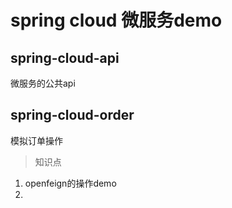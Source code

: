 # spring cloud 微服务demo

## spring-cloud-api
微服务的公共api

## spring-cloud-order
模拟订单操作

> 知识点
1. openfeign的操作demo
2. 